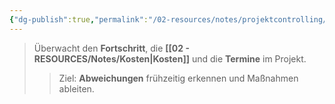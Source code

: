 ```yaml
---
{"dg-publish":true,"permalink":"/02-resources/notes/projektcontrolling/","tags":["projektmanagement"],"noteIcon":"","updated":"2025-08-26T16:35:06.000+02:00"}
---
```


>Überwacht den **Fortschritt**, die **[[02 - RESOURCES/Notes/Kosten\|Kosten]]** und die **Termine** im Projekt. 
>> Ziel: **Abweichungen** frühzeitig erkennen und Maßnahmen ableiten.